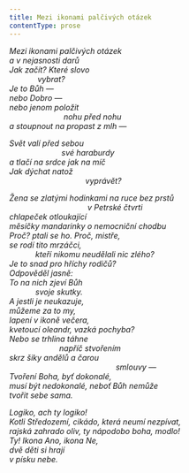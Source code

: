 ```yaml
---
title: Mezi ikonami palčivých otázek
contentType: prose
---
```


<section>

_Mezi ikonami palčivých otázek  
a v nejasnosti darů  
Jak začít? Které slovo  
             vybrat?  
Je to Bůh —  
nebo Dobro —  
nebo jenom položit  
                         nohu před nohu  
a stoupnout na propast z mlh —_

</section>

<section>

_Svět valí před sebou  
                        své haraburdy  
a tlačí na srdce jak na míč  
Jak dýchat natož  
                                   vyprávět?_

</section>

<section>

_Žena se zlatými hodinkami na ruce bez prstů  
                                    v Petrské čtvrti  
chlapeček otloukající  
měsíčky mandarinky o nemocniční chodbu  
Proč? ptali se ho. Proč, mistře,  
se rodí tito mrzáčci,  
            kteří nikomu neudělali nic zlého?  
Je to snad pro hříchy rodičů?  
Odpověděl jasně:  
To na nich zjeví Bůh  
            svoje skutky.  
A jestli je neukazuje,  
můžeme za to my,  
lapení v ikoně večera,  
kvetoucí oleandr, vazká pochyba?  
Nebo se trhlina táhne  
                       napříč stvořením  
skrz šiky andělů a čarou  
                                                 smlouvy —  
_Tvoření Boha, byť dokonalé,  
musí být nedokonalé, neboť Bůh nemůže  
tvořit sebe sama.__

</section>

<section>

_Logiko, ach ty logiko!  
Kotli Středozemí, cikádo, která neumí nezpívat,  
rajská zahrado oliv, ty nápodobo boha, modlo!  
Ty! Ikona Ano, ikona Ne,  
dvě děti si hrají  
v písku nebe._

</section>
